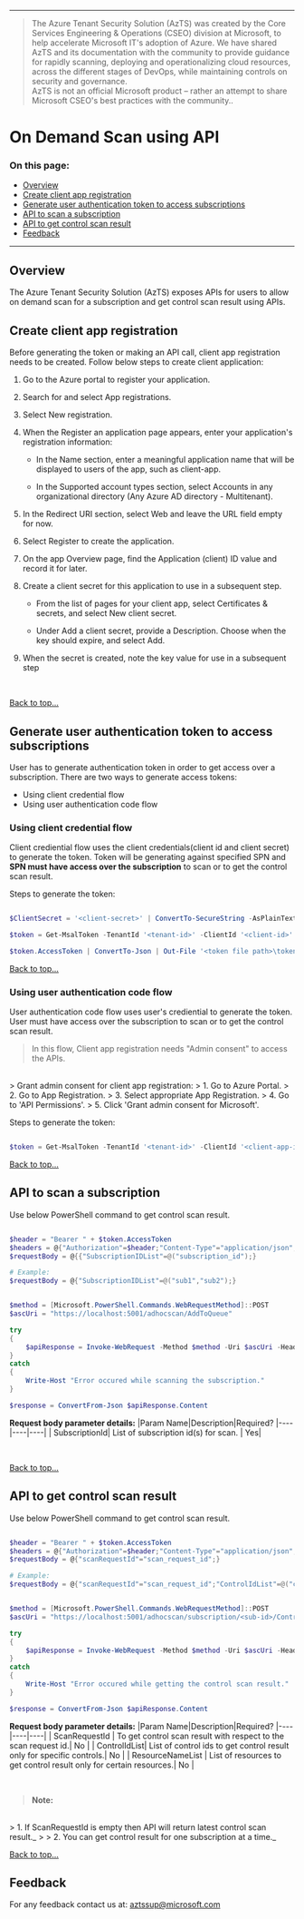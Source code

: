 ----------------------------------------------

> The Azure Tenant Security Solution (AzTS) was created by the Core Services Engineering & Operations (CSEO) division at Microsoft, to help accelerate Microsoft IT's adoption of Azure. We have shared AzTS and its documentation with the community to provide guidance for rapidly scanning, deploying and operationalizing cloud resources, across the different stages of DevOps, while maintaining controls on security and governance.
<br>AzTS is not an official Microsoft product – rather an attempt to share Microsoft CSEO's best practices with the community..
# On Demand Scan using API 

### On this page:
- [Overview](OnDemandScanAPIs.md#overview)
- [Create client app registration](OnDemandScanAPIs.md#Create-client-app-registration)
- [Generate user authentication token to access subscriptions](OnDemandScanAPIs.md#Generate-user-authentication-token-to-access-subscriptions)
- [API to scan a subscription](OnDemandScanAPIs.md#API-to-scan-a-subscription)
- [API to get control scan result](OnDemandScanAPIs.md#API-to-get-control-scan-result)
- [Feedback](OnDemandScanAPIs.md#Feedback)

-----------------------------------------------------------------
## Overview 
The Azure Tenant Security Solution (AzTS) exposes APIs for users to allow on demand scan for a subscription and get control scan result using APIs.

## Create client app registration
Before generating the token or making an API call, client app registration needs to be created.
Follow below steps to create client application:
1. Go to the Azure portal to register your application.

2. Search for and select App registrations.

3. Select New registration.

4. When the Register an application page appears, enter your application's registration information:

    - In the Name section, enter a meaningful application name that will be displayed to users of the app, such as client-app.

    - In the Supported account types section, select Accounts in any organizational directory (Any Azure AD directory - Multitenant).

5. In the Redirect URI section, select Web and leave the URL field empty for now.

6. Select Register to create the application.

7. On the app Overview page, find the Application (client) ID value and record it for later.

8. Create a client secret for this application to use in a subsequent step.

    - From the list of pages for your client app, select Certificates & secrets, and select New client secret.

    - Under Add a client secret, provide a Description. Choose when the key should expire, and select Add.

9. When the secret is created, note the key value for use in a subsequent step

</br>


[Back to top…](OnDemandScanAPIs.md#On-this-page)

## Generate user authentication token to access subscriptions
User has to generate authentication token in order to get access over a subscription.
There are two ways to generate access tokens:
- Using client credential flow
- Using user authentication code flow

### Using client credential flow
Client crediential flow uses the client credentials(client id and client secret) to generate the token. Token will be generating against specified SPN and **SPN must have access over the subscription** to scan or to get the control scan result.

Steps to generate the token:
``` PowerShell

$ClientSecret = '<client-secret>' | ConvertTo-SecureString -AsPlainText -Force

$token = Get-MsalToken -TenantId '<tenant-id>' -ClientId '<client-id>' -ClientSecret $ClientSecret -Scopes "<WebAPI-scope>"

$token.AccessToken | ConvertTo-Json | Out-File '<token file path>\token.json'

```

[Back to top…](OnDemandScanAPIs.md#On-this-page)

### Using user authentication code flow
User authentication code flow uses user's crediential to generate the token. User must have access over the subscription  to scan or to get the control scan result.

> In this flow, Client app registration needs "Admin consent" to access the APIs.
</br>
> Grant admin consent for client app registration:
> 1. Go to Azure Portal.
> 2. Go to App Registration.
> 3. Select appropriate App Registration.
> 4. Go to 'API Permissions'.
> 5. Click 'Grant admin consent for Microsoft'.


Steps to generate the token:
``` PowerShell

$token = Get-MsalToken -TenantId '<tenant-id>' -ClientId '<client-app-id>' -RedirectUri 'https://localhost' -Scopes 'api://06b8fce5-a6a9-470a-b05d-a7557b7a704c/user_impersonation'

```

[Back to top…](OnDemandScanAPIs.md#On-this-page)

## API to scan a subscription

Use below PowerShell command to get control scan result.

``` PowerShell

$header = "Bearer " + $token.AccessToken
$headers = @{"Authorization"=$header;"Content-Type"="application/json";}
$requestBody = @{{"SubscriptionIDList"=@("subscription_id");}

# Example:
$requestBody = @{"SubscriptionIDList"=@("sub1","sub2");}


$method = [Microsoft.PowerShell.Commands.WebRequestMethod]::POST
$ascUri = "https://localhost:5001/adhocscan/AddToQueue"

try
{
    $apiResponse = Invoke-WebRequest -Method $method -Uri $ascUri -Headers $headers -Body ($requestBody | ConvertTo-Json) -UseBasicParsing
}
catch
{
    Write-Host "Error occured while scanning the subscription."
}

$response = ConvertFrom-Json $apiResponse.Content

```

**Request body parameter details:**
|Param Name|Description|Required?
|----|----|----|
| SubscriptionId| List of subscription id(s) for scan. | Yes|

</br>

[Back to top…](OnDemandScanAPIs.md#On-this-page)

## API to get control scan result
Use below PowerShell command to get control scan result.

``` PowerShell

$header = "Bearer " + $token.AccessToken
$headers = @{"Authorization"=$header;"Content-Type"="application/json";}
$requestBody = @{"scanRequestId"="scan_request_id";}

# Example:
$requestBody = @{"scanRequestId"="scan_request_id";"ControlIdList"=@("control_id1","control_id1");"ResourceNameList"=@("resource1","resource2");}


$method = [Microsoft.PowerShell.Commands.WebRequestMethod]::POST
$ascUri = "https://localhost:5001/adhocscan/subscription/<sub-id>/ControlScanResult"

try
{
    $apiResponse = Invoke-WebRequest -Method $method -Uri $ascUri -Headers $headers -Body ($requestBody | ConvertTo-Json) -UseBasicParsing
}
catch
{
    Write-Host "Error occured while getting the control scan result."
}

$response = ConvertFrom-Json $apiResponse.Content

```


**Request body parameter details:**
|Param Name|Description|Required?
|----|----|----|
| ScanRequestId | To get control scan result with respect to the scan request id.| No |
| ControlIdList| List of control ids to get control result only for specific controls.| No |
| ResourceNameList | List of resources to get control result only for certain resources.| No |


</br>

> **Note:** 
</br>
> 1. If ScanRequestId is empty then API will return latest control scan result._
>
> 2. You can get control result for one subscription at a time._

[Back to top…](OnDemandScanAPIs.md#On-this-page)

## Feedback

For any feedback contact us at: aztssup@microsoft.com 
